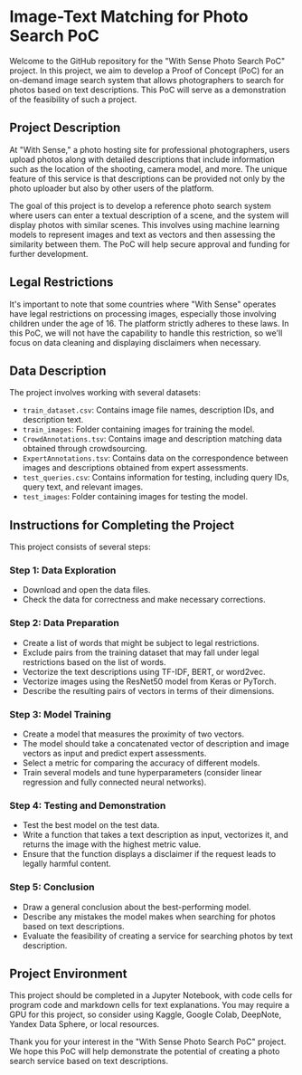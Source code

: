 # Image-Text Matching for Photo Search PoC

Welcome to the GitHub repository for the "With Sense Photo Search PoC" project. In this project, we aim to develop a Proof of Concept (PoC) for an on-demand image search system that allows photographers to search for photos based on text descriptions. This PoC will serve as a demonstration of the feasibility of such a project.

## Project Description

At "With Sense," a photo hosting site for professional photographers, users upload photos along with detailed descriptions that include information such as the location of the shooting, camera model, and more. The unique feature of this service is that descriptions can be provided not only by the photo uploader but also by other users of the platform.

The goal of this project is to develop a reference photo search system where users can enter a textual description of a scene, and the system will display photos with similar scenes. This involves using machine learning models to represent images and text as vectors and then assessing the similarity between them. The PoC will help secure approval and funding for further development.

## Legal Restrictions

It's important to note that some countries where "With Sense" operates have legal restrictions on processing images, especially those involving children under the age of 16. The platform strictly adheres to these laws. In this PoC, we will not have the capability to handle this restriction, so we'll focus on data cleaning and displaying disclaimers when necessary.

## Data Description

The project involves working with several datasets:

- `train_dataset.csv`: Contains image file names, description IDs, and description text.
- `train_images`: Folder containing images for training the model.
- `CrowdAnnotations.tsv`: Contains image and description matching data obtained through crowdsourcing.
- `ExpertAnnotations.tsv`: Contains data on the correspondence between images and descriptions obtained from expert assessments.
- `test_queries.csv`: Contains information for testing, including query IDs, query text, and relevant images.
- `test_images`: Folder containing images for testing the model.

## Instructions for Completing the Project

This project consists of several steps:

### Step 1: Data Exploration

- Download and open the data files.
- Check the data for correctness and make necessary corrections.

### Step 2: Data Preparation

- Create a list of words that might be subject to legal restrictions.
- Exclude pairs from the training dataset that may fall under legal restrictions based on the list of words.
- Vectorize the text descriptions using TF-IDF, BERT, or word2vec.
- Vectorize images using the ResNet50 model from Keras or PyTorch.
- Describe the resulting pairs of vectors in terms of their dimensions.

### Step 3: Model Training

- Create a model that measures the proximity of two vectors.
- The model should take a concatenated vector of description and image vectors as input and predict expert assessments.
- Select a metric for comparing the accuracy of different models.
- Train several models and tune hyperparameters (consider linear regression and fully connected neural networks).

### Step 4: Testing and Demonstration

- Test the best model on the test data.
- Write a function that takes a text description as input, vectorizes it, and returns the image with the highest metric value.
- Ensure that the function displays a disclaimer if the request leads to legally harmful content.

### Step 5: Conclusion

- Draw a general conclusion about the best-performing model.
- Describe any mistakes the model makes when searching for photos based on text descriptions.
- Evaluate the feasibility of creating a service for searching photos by text description.

## Project Environment

This project should be completed in a Jupyter Notebook, with code cells for program code and markdown cells for text explanations. You may require a GPU for this project, so consider using Kaggle, Google Colab, DeepNote, Yandex Data Sphere, or local resources.

Thank you for your interest in the "With Sense Photo Search PoC" project. We hope this PoC will help demonstrate the potential of creating a photo search service based on text descriptions.